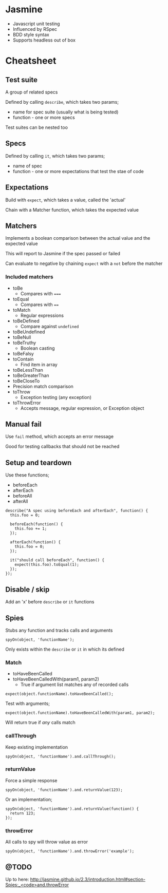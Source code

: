 Jasmine
=======

- Javascript unit testing
- Influenced by RSpec
- BDD style syntax
- Supports headless out of box



Cheatsheet
==========

Test suite
----------

A group of related specs

Defined by calling `describe`, which takes two params;
- name for spec suite (usually what is being tested)
- function - one or more specs

Test suites can be nested too

Specs
-----

Defined by calling `it`, which takes two params;
- name of spec
- function - one or more expectations that test the stae of code


Expectations
------------

Build with `expect`, which takes a value, called the 'actual'

Chain with a Matcher function, which takes the expected value

Matchers
--------

Implements a boolean comparison between the actual value and the expected value

This will report to Jasmine if the spec passed or failed

Can evaluate to negative by chaining `expect` with a `not` before the matcher

### Included matchers

- toBe
  - Compares with `===`
- toEqual
  - Compares with `==`
- toMatch
  - Regular expressions
- toBeDefined
  - Compare against `undefined`
- toBeUndefined
- toBeNull
- toBeTruthy
  - Boolean casting
- toBeFalsy
- toContain
  - Find item in array
- toBeLessThan
- toBeGreaterThan
- toBeCloseTo
 - Precision match comparison
- toThrow
  - Exception testing (any exception)
- toThrowError
  - Accepts message, regular expression, or Exception object
  
Manual fail
-----------

Use `fail` method, which accepts an error message

Good for testing callbacks that should not be reached


Setup and teardown
------------------

Use these functions;

- beforeEach
- afterEach
- beforeAll
- afterAll

```
describe("A spec using beforeEach and afterEach", function() {
  this.foo = 0;

  beforeEach(function() {
    this.foo += 1;
  });

  afterEach(function() {
    this.foo = 0;
  });

  it("should call beforeEach", function() {
    expect(this.foo).toEqual(1);
  });
});
```

Disable / skip
--------------

Add an 'x' before `describe` or `it` functions

Spies
-----

Stubs any function and tracks calls and arguments

```
spyOn(object, 'functionName');
```

Only exists within the `describe` or `it` in which its defined

### Match

- toHaveBeenCalled
- toHaveBeenCalledWith(param1, param2)
  - True if argument list matches any of recorded calls


```
expect(object.functionName).toHaveBeenCalled();
```

Test with arguments;

```
expect(object.functionName).toHaveBeenCalledWith(param1, param2);
```

Will return true if *any* calls match

### callThrough

Keep existing implementation

```
spyOn(object, 'functionName').and.callThrough();
```

### returnValue

Force a simple response

```
spyOn(object, 'functionName').and.returnValue(123);
```

Or an implementation;

```
spyOn(object, 'functionName').and.returnValue(function() {
  return 123;
});
```

### throwError

All calls to spy will throw value as error

```
spyOn(object, 'functionName').and.throwError('example');
```

@TODO
-----

Up to here: http://jasmine.github.io/2.3/introduction.html#section-Spies:_<code>and.throwError</code>
